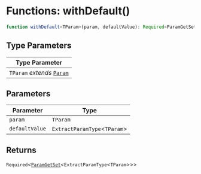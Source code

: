 # Functions: withDefault()

```ts
function withDefault<TParam>(param, defaultValue): Required<ParamGetSet<ExtractParamType<TParam>>>
```

## Type Parameters

| Type Parameter |
| ------ |
| `TParam` *extends* [`Param`](../types/Param.md) |

## Parameters

| Parameter | Type |
| ------ | ------ |
| `param` | `TParam` |
| `defaultValue` | `ExtractParamType`\<`TParam`\> |

## Returns

`Required`\<[`ParamGetSet`](../types/ParamGetSet.md)\<`ExtractParamType`\<`TParam`\>\>\>
